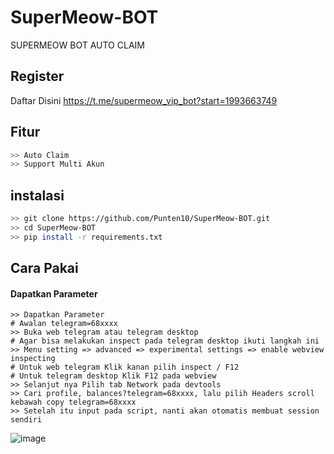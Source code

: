 # SuperMeow-BOT
SUPERMEOW BOT AUTO CLAIM

## Register
Daftar Disini https://t.me/supermeow_vip_bot?start=1993663749

## Fitur
```bash
>> Auto Claim
>> Support Multi Akun
```
## instalasi
```bash
>> git clone https://github.com/Punten10/SuperMeow-BOT.git
>> cd SuperMeow-BOT
>> pip install -r requirements.txt
```
## Cara Pakai
#### Dapatkan Parameter
```shell
>> Dapatkan Parameter
# Awalan telegram=68xxxx
>> Buka web telegram atau telegram desktop
# Agar bisa melakukan inspect pada telegram desktop ikuti langkah ini
>> Menu setting => advanced => experimental settings => enable webview inspecting
# Untuk web telegram Klik kanan pilih inspect / F12
# Untuk telegram desktop Klik F12 pada webview
>> Selanjut nya Pilih tab Network pada devtools
>> Cari profile, balances?telegram=68xxxx, lalu pilih Headers scroll kebawah copy telegram=68xxxx
>> Setelah itu input pada script, nanti akan otomatis membuat session sendiri
```
![image](https://github.com/Punten10/SuperMeow-BOT/assets/64400801/e3657e51-a837-4461-a873-ee5989561e4e)

